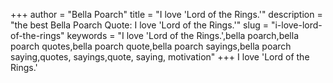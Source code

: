 +++
author = "Bella Poarch"
title = "I love 'Lord of the Rings.'"
description = "the best Bella Poarch Quote: I love 'Lord of the Rings.'"
slug = "i-love-lord-of-the-rings"
keywords = "I love 'Lord of the Rings.',bella poarch,bella poarch quotes,bella poarch quote,bella poarch sayings,bella poarch saying,quotes, sayings,quote, saying, motivation"
+++
I love 'Lord of the Rings.'
